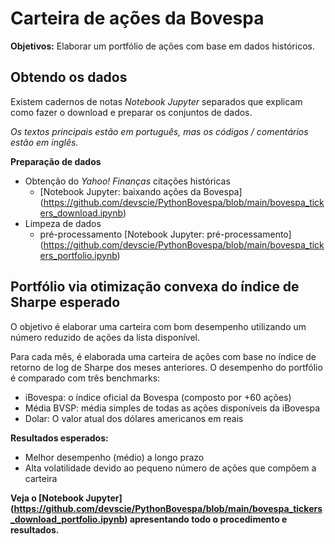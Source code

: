 # Carteira de ações da Bovespa

**Objetivos:** Elaborar um portfólio de ações com base em dados históricos.


## Obtendo os dados

Existem cadernos de notas *Notebook Jupyter* separados que explicam como fazer o download e preparar os conjuntos de dados.

*Os textos principais estão em português, mas os códigos / comentários estão em inglês.*

**Preparação de dados**

 - Obtenção do *Yahoo! Finanças* citações históricas
   - [Notebook Jupyter: baixando ações da Bovespa] (https://github.com/devscie/PythonBovespa/blob/main/bovespa_tickers_download.ipynb)
 - Limpeza de dados
   - pré-processamento [Notebook Jupyter: pré-processamento] (https://github.com/devscie/PythonBovespa/blob/main/bovespa_tickers_portfolio.ipynb)

## Portfólio via otimização convexa do índice de Sharpe esperado

O objetivo é elaborar uma carteira com bom desempenho utilizando um número reduzido de ações da lista disponível.

Para cada mês, é elaborada uma carteira de ações com base no índice de retorno de log de Sharpe dos meses anteriores. O desempenho do portfólio é comparado com três benchmarks:
- iBovespa: o índice oficial da Bovespa (composto por +60 ações)
- Média BVSP: média simples de todas as ações disponíveis da iBovespa
- Dolar: O valor atual dos dólares americanos em reais


**Resultados esperados:**

- Melhor desempenho (médio) a longo prazo
- Alta volatilidade devido ao pequeno número de ações que compõem a carteira


**Veja o [Notebook Jupyter] (https://github.com/devscie/PythonBovespa/blob/main/bovespa_tickers_download_portfolio.ipynb) apresentando todo o procedimento e resultados.**